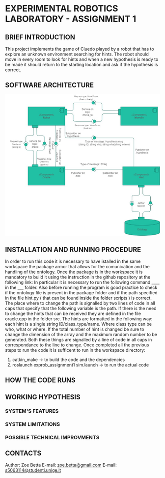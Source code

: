 # EXPERIMENTAL ROBOTICS LABORATORY - ASSIGNMENT 1
## BRIEF INTRODUCTION 
This project implements the game of Cluedo played by a robot that has to explore an unknown environment searching for hints. The robot should move in every room to look for hints and when a new hypothesis is ready to be made it should return to the starting location and ask if the hypothesis is correct.
## SOFTWARE ARCHITECTURE
![alt text](https://github.com/ZoeBetta/exprob_assignment1/blob/main/Architecture.jpg?raw=true)
## INSTALLATION AND RUNNING PROCEDURE
In order to run this code it is necessary to have istalled in the same workspace the package armor that allows for the comunication and the handling of the ontology. Once the package is in the workspace it is mandatory to build it using the instruction in the github repository at the following link:
In particular it is necessary to run the following command ____ in the ___ folder.
Also before running the program is good practice to check if the ontology file is present in the package folder and if the path specified in the file hint.py ( that can be found inside the folder scripts ) is correct. The place where to change the path is signalled by two lines of code in all caps that specify that the following variable is the path.
If there is the need to change the hints that can be received they are defined in the file oracle.cpp in the folder src. The hints are formatted in the following way: each hint is a single string ID/class_type/name. Where class type can be who, what or where. If the total number of hint is changed be sure to change the dimension of the array and the maximum random number to be generated. Both these things are signalled by a line of code in all caps in correspondance to the line to change. 
Once completed all the previous steps to run the code it is sufficent to run in the workspace directory:
1. catkin_make -> to build the code and the dependencies
2. roslaunch exprob_assignment1 sim.launch -> to run the actual code 

## HOW THE CODE RUNS

## WORKING HYPOTHESIS

### SYSTEM'S FEATURES

### SYSTEM LIMITATIONS

### POSSIBLE TECHNICAL IMPROVMENTS

## CONTACTS
Author: Zoe Betta
E-mail: zoe.betta@gmail.com
E-mail: s5063114@studenti.unige.it

